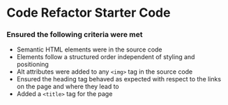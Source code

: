 # Code Refactor Starter Code

### Ensured the following criteria were met
* Semantic HTML elements were in the source code
* Elements follow a structured order independent of styling and positioning
* Alt attributes were added to any `<img>` tag in the source code
* Ensured the heading tag behaved as expected with respect to the links on the page and where they lead to
* Added a `<title>` tag for the page